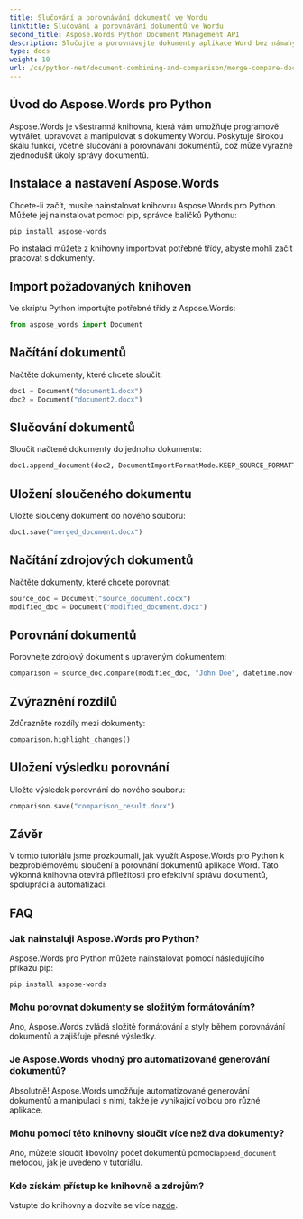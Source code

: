 ```yaml
---
title: Slučování a porovnávání dokumentů ve Wordu
linktitle: Slučování a porovnávání dokumentů ve Wordu
second_title: Aspose.Words Python Document Management API
description: Slučujte a porovnávejte dokumenty aplikace Word bez námahy pomocí Aspose.Words pro Python. Naučte se manipulovat s dokumenty, zvýrazňovat rozdíly a automatizovat úkoly.
type: docs
weight: 10
url: /cs/python-net/document-combining-and-comparison/merge-compare-documents/
---
```


## Úvod do Aspose.Words pro Python

Aspose.Words je všestranná knihovna, která vám umožňuje programově vytvářet, upravovat a manipulovat s dokumenty Wordu. Poskytuje širokou škálu funkcí, včetně slučování a porovnávání dokumentů, což může výrazně zjednodušit úkoly správy dokumentů.

## Instalace a nastavení Aspose.Words

Chcete-li začít, musíte nainstalovat knihovnu Aspose.Words pro Python. Můžete jej nainstalovat pomocí pip, správce balíčků Pythonu:

```python
pip install aspose-words
```

Po instalaci můžete z knihovny importovat potřebné třídy, abyste mohli začít pracovat s dokumenty.

## Import požadovaných knihoven

Ve skriptu Python importujte potřebné třídy z Aspose.Words:

```python
from aspose_words import Document
```

## Načítání dokumentů

Načtěte dokumenty, které chcete sloučit:

```python
doc1 = Document("document1.docx")
doc2 = Document("document2.docx")
```

## Slučování dokumentů

Sloučit načtené dokumenty do jednoho dokumentu:

```python
doc1.append_document(doc2, DocumentImportFormatMode.KEEP_SOURCE_FORMATTING)
```

## Uložení sloučeného dokumentu

Uložte sloučený dokument do nového souboru:

```python
doc1.save("merged_document.docx")
```

## Načítání zdrojových dokumentů

Načtěte dokumenty, které chcete porovnat:

```python
source_doc = Document("source_document.docx")
modified_doc = Document("modified_document.docx")
```

## Porovnání dokumentů

Porovnejte zdrojový dokument s upraveným dokumentem:

```python
comparison = source_doc.compare(modified_doc, "John Doe", datetime.now())
```

## Zvýraznění rozdílů

Zdůrazněte rozdíly mezi dokumenty:

```python
comparison.highlight_changes()
```

## Uložení výsledku porovnání

Uložte výsledek porovnání do nového souboru:

```python
comparison.save("comparison_result.docx")
```

## Závěr

V tomto tutoriálu jsme prozkoumali, jak využít Aspose.Words pro Python k bezproblémovému sloučení a porovnání dokumentů aplikace Word. Tato výkonná knihovna otevírá příležitosti pro efektivní správu dokumentů, spolupráci a automatizaci.

## FAQ

### Jak nainstaluji Aspose.Words pro Python?

Aspose.Words pro Python můžete nainstalovat pomocí následujícího příkazu pip:
```
pip install aspose-words
```

### Mohu porovnat dokumenty se složitým formátováním?

Ano, Aspose.Words zvládá složité formátování a styly během porovnávání dokumentů a zajišťuje přesné výsledky.

### Je Aspose.Words vhodný pro automatizované generování dokumentů?

Absolutně! Aspose.Words umožňuje automatizované generování dokumentů a manipulaci s nimi, takže je vynikající volbou pro různé aplikace.

### Mohu pomocí této knihovny sloučit více než dva dokumenty?

Ano, můžete sloučit libovolný počet dokumentů pomocí`append_document` metodou, jak je uvedeno v tutoriálu.

### Kde získám přístup ke knihovně a zdrojům?

 Vstupte do knihovny a dozvíte se více na[zde](https://releases.aspose.com/words/python/).